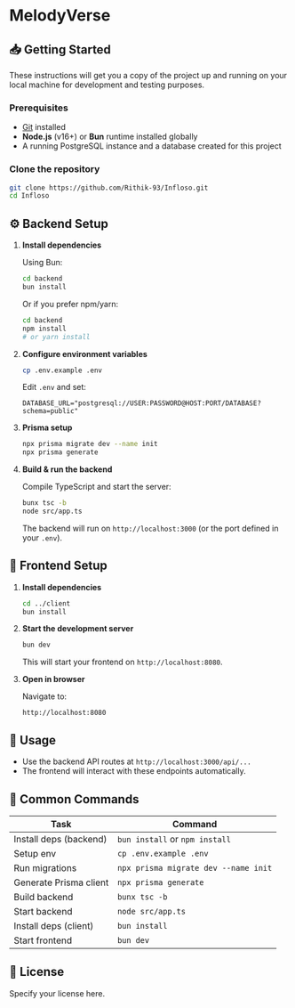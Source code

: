 # MelodyVerse

## 📥 Getting Started

These instructions will get you a copy of the project up and running on your local machine for development and testing purposes.

### Prerequisites

- [Git](https://git-scm.com/) installed
- **Node.js** (v16+) or **Bun** runtime installed globally
- A running PostgreSQL instance and a database created for this project

### Clone the repository

```bash
git clone https://github.com/Rithik-93/Infloso.git
cd Infloso
```

## ⚙️ Backend Setup

1. **Install dependencies**

   Using Bun:
   ```bash
   cd backend
   bun install
   ```

   Or if you prefer npm/yarn:
   ```bash
   cd backend
   npm install
   # or yarn install
   ```

2. **Configure environment variables**

   ```bash
   cp .env.example .env
   ```

   Edit `.env` and set:
   ```env
   DATABASE_URL="postgresql://USER:PASSWORD@HOST:PORT/DATABASE?schema=public"
   ```

3. **Prisma setup**

   ```bash
   npx prisma migrate dev --name init
   npx prisma generate
   ```

4. **Build & run the backend**

   Compile TypeScript and start the server:
   ```bash
   bunx tsc -b
   node src/app.ts
   ```

   The backend will run on `http://localhost:3000` (or the port defined in your `.env`).

## 🎨 Frontend Setup

1. **Install dependencies**

   ```bash
   cd ../client
   bun install
   ```

2. **Start the development server**

   ```bash
   bun dev
   ```

   This will start your frontend on `http://localhost:8080`.

3. **Open in browser**

   Navigate to:
   ```
   http://localhost:8080
   ```

## 🚀 Usage

- Use the backend API routes at `http://localhost:3000/api/...`
- The frontend will interact with these endpoints automatically.

## 🔧 Common Commands

| Task                 | Command                                |
| -------------------- | -------------------------------------- |
| Install deps (backend)  | `bun install` or `npm install`       |
| Setup env             | `cp .env.example .env`                 |
| Run migrations       | `npx prisma migrate dev --name init`   |
| Generate Prisma client | `npx prisma generate`                |
| Build backend        | `bunx tsc -b`                          |
| Start backend        | `node src/app.ts`                      |
| Install deps (client)  | `bun install`                        |
| Start frontend       | `bun dev`                              |

## 📄 License

Specify your license here.
